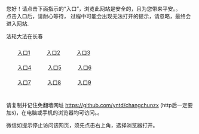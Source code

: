 您好！请点击下面指示的“入口”，浏览此网站是安全的，且为您带来平安。。 <br/>
点击入口后，请耐心等待， 过程中可能会出现无法打开的提示，请忽略，最终会进入网站. </br>

法轮大法在长春<br/>
<div style="padding:10px"><a style="margin:20px" target="_blank" href="https://d111mwlklg696r.cloudfront.net/2Qpsp?pnvcn" id="ccLink1" rel="nofollow">入口1</a> <a target="_blank" style="margin:20px" href="https://d10j1csdbhimzz.cloudfront.net/2Qpsp?ruvkxzoc" id="ccLink2" rel="nofollow">入口2</a> <a style="margin:20px" target="_blank" href="https://d1i5jmxjzog7k2.cloudfront.net/2Qpsp?wzmwel" id="ccLink3" rel="nofollow">入口3</a></div>

<div style="padding:10px" ><a style="margin:20px" target="_blank" href="https://d111mwlklg696r.cloudfront.net/2Qpsp?pnvcn" id="ccLink4" rel="nofollow">入口4</a> <a style="margin:20px" href="https://d10j1csdbhimzz.cloudfront.net/2Qpsp?ruvkxzoc" target="_blank" id="ccLink5" rel="nofollow">入口5</a> <a style="margin:20px" href="https://d1i5jmxjzog7k2.cloudfront.net/2Qpsp?wzmwel" target="_blank" id="ccLink6" rel="nofollow">入口6</a></div>

<div style="padding:10px"><a style="margin:20px" target="_blank" href="https://d111mwlklg696r.cloudfront.net/2Qpsp?pnvcn" id="ccLink7" rel="nofollow">入口7</a> <a style="margin:20px" href="https://d10j1csdbhimzz.cloudfront.net/2Qpsp?ruvkxzoc" target="_blank" id="ccLink8" rel="nofollow">入口8</a> <a style="margin:20px" target="_blank" href="https://d1i5jmxjzog7k2.cloudfront.net/2Qpsp?wzmwel" id="ccLink9" rel="nofollow">入口9</a></div>

<br/>



请复制并记住免翻墙网址 https://github.com/yntd/changchunzx (http后一定要加s)，在电脑或手机的浏览器均可访问。。<br/>

微信如提示停止访问该网页，须先点击右上角，选择浏览器打开。
